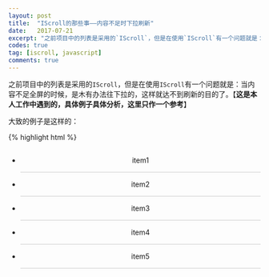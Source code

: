 ```yaml
---
layout: post
title:  "IScroll的那些事——内容不足时下拉刷新"
date:   2017-07-21
excerpt: "之前项目中的列表是采用的`IScroll`，但是在使用`IScroll`有一个问题就是：当内容不足全屏的时候，是木有办法往下拉的，这样就达不到刷新的目的了。【**这是本人工作中遇到的，具体例子具体分析，这里只作一个参考**】,大致的例子是这样的...."
codes: true
tag: [iscroll, javascript]
comments: true
---
```


之前项目中的列表是采用的`IScroll`，但是在使用`IScroll`有一个问题就是：当内容不足全屏的时候，是木有办法往下拉的，这样就达不到刷新的目的了。【**这是本人工作中遇到的，具体例子具体分析，这里只作一个参考**】

大致的例子是这样的：

{% highlight html %}
<style>
    * {
        margin: 0;
        padding: 0;
    }
    html,body,.container {
        width: 100%;
        height: 100%;
    }
    .container>ul>li {
        padding: 15px 20px;
        text-align: center;
        border-bottom: 1px solid #ccc;
    }
</style>

<div id="container" class="container">
    <ul class="scroller">
        <li>item1</li>
        <li>item2</li>
        <li>item3</li>
        <li>item4</li>
        <li>item5</li>
    </ul>
</div>

<script src="https://cdn.bootcss.com/iScroll/5.2.0/iscroll.min.js"></script>
<script>
    var myScroll = null;
    function onLoad() {
        myScroll = new IScroll('container');
    }
    window.addEventListener('DOMContentLoaded', onLoad, false);
</script>
{% endhighlight %}



那么，既然超过一屏是可以刷新的，那我们就来逛逛代码吧。在github上搜索iscroll，打开第一个，找到`src`下面的`core.js`。

### 1. 思路

首先既然要下拉，肯定会触发`touchstart`、`touchmove`以及`touchend`事件。搜索`touchmove`，很好，在`_initEvents`中的注册了这个事件。

{% highlight javascript %}
_initEvents: function (remove) {
        // ...
        // 这里省略若干代码

        if ( utils.hasTouch && !this.options.disableTouch ) {
            eventType(this.wrapper, 'touchstart', this);
            eventType(target, 'touchmove', this);
            eventType(target, 'touchcancel', this);
            eventType(target, 'touchend', this);
        }

        // ...
},
{% endhighlight %}

好吧，看到这里的时候，我表示懵了一下逼，这不就是个绑定事件么？`this`又是一个什么鬼，然后我去查了一下文档，发现了这么一个东西。[文档地址](https://developer.mozilla.org/zh-CN/docs/Web/API/EventTarget/addEventListener)

{% highlight javascript %}
target.addEventListener(type, listener[, options]);
target.addEventListener(type, listener[, useCapture]);
target.addEventListener(type, listener[, useCapture, wantsUntrusted  ]); 
//  
// Gecko/Mozilla only

listener
    当所监听的事件类型触发时，会接收到一个事件通知（实现了 Event 接口的对象）对象。listener 必须是一个实现了 EventListener 接口的对象，或者是一个函数
{% endhighlight %}

木有看错，`listener`是一个对象或者是一个函数。前提是这个对象实现了`EventListener`接口。我们接着往下看，发现了这么一个例子。

{% highlight javascript %}
var Something = function(element) {
    // |this| is a newly created object
    this.name = 'Something Good';
    this.handleEvent = function(event) {
        console.log(this.name); 
        // 'Something Good', as this is bound to newly created object
        switch(event.type) {
            case 'click':
                // some code here...
                break;
            case 'dblclick':
                // some code here...
                break;
        }
    };

    // Note that the listeners in this case are |this|, not this.handleEvent
    element.addEventListener('click', this, false);
    element.addEventListener('dblclick', this, false);

    // You can properly remove the listeners
    element.removeEventListener('click', this, false);
    element.removeEventListener('dblclick', this, false);
}
var s = new Something(document.body);
{% endhighlight %}

然后在去`IScroll`的源码去找，发现了同样的实现方式。在`default`文件夹中有一个`handleEvent.js`。

好了，这个梗先告一段落。还是继续看源码。在`handleEvent.js`中，有这么一段东西。

{% highlight javascript %}
handleEvent: function (e) {
        switch ( e.type ) {
            case 'touchstart':
            case 'pointerdown':
            case 'MSPointerDown':
            case 'mousedown':
                this._start(e);
                break;
            case 'touchmove':
            case 'pointermove':
            case 'MSPointerMove':
            case 'mousemove':
                this._move(e);
                break;
            case 'touchend':
            case 'pointerup':
            case 'MSPointerUp':
            case 'mouseup':
            case 'touchcancel':
            case 'pointercancel':
            case 'MSPointerCancel':
            case 'mousecancel':
                this._end(e);
                break;
            // ...
        }
    }
};
{% endhighlight %}

发现在`start/move/end`分别调用了内部方法`_start/_move/_end`方法。去看看这三个方法，看其中可能会引起不会滑动的点。

在`_start`方法中，看到这样的几行代码，会不会是直接返回了呢？分析分析：

{% highlight javascript %}
if ( !this.enabled || (this.initiated && utils.eventType[e.type] !== this.initiated) {
    return;
}

// ...

var point = e.touches ? e.touches[0] : e,
    pos;

this.initiated  = utils.eventType[e.type];
this.moved      = false;
{% endhighlight %}

`initiated`属性在最开始肯定是没有的，而`enabled`默认是`true`，所以在最开始执行这个方法的时候是不会返回的，而是会给`initiated`这个属性设置当前的`eventType`值，这个值会在`_move`方法中用到。重点来看看`_move`方法。

{% highlight javascript %}
if ( !this.enabled || utils.eventType[e.type] !== this.initiated ) {
    return;
}
{% endhighlight %}

首先来进行类型判断，因为在`_start`方法中已经定义了这个值，所以这里也不会返回。接着往下看：

{% highlight javascript %}
if ( timestamp - this.endTime > 300 && (absDistX < 10 && absDistY < 10) ) {
    return;
}
{% endhighlight %}

【**实际上是两次click事件的模拟**】如果两次滑动的时间大于了300ms，并且只要一个方向上的位移少于10像素，那么也是会返回的。那么会不会呢，打个断点测试一下就知道了。这里就不贴图了，实际中的测试结果是，每一次移动肯定是在300ms以内的，这里之所以判断300ms,主要是`click`事件执行会有一个300ms的延迟。而每一次移动，由于手指的触点比较大，还是会大于10像素的，即使两次不大于10像素，也是不影响的。所以这点不会返回。那么继续接着看：

{% highlight javascript %}
// If you are scrolling in one direction lock the other
if ( !this.directionLocked && !this.options.freeScroll ) {
    if ( absDistX > absDistY + this.options.directionLockThreshold ) {
        this.directionLocked = 'h';     // lock horizontally
    } else if ( absDistY >= absDistX + this.options.directionLockThreshold ) {
        this.directionLocked = 'v';     // lock vertically
    } else {
        this.directionLocked = 'n';     // no lock
    }
}

if ( this.directionLocked == 'h' ) {
    if ( this.options.eventPassthrough == 'vertical' ) {
        e.preventDefault();
    } else if ( this.options.eventPassthrough == 'horizontal' ) {
        this.initiated = false;
        return;
    }

    deltaY = 0;
} else if ( this.directionLocked == 'v' ) {
    if ( this.options.eventPassthrough == 'horizontal' ) {
        e.preventDefault();
    } else if ( this.options.eventPassthrough == 'vertical' ) {
        this.initiated = false;
        return;
    }

    deltaX = 0;
}
{% endhighlight %}

第一个条件判断只要是定义了这次滑动的方向是什么。`h`表示水平方向，`v`表示竖直方向。我们是要向下滑动，所以我们关注的是竖直方向。看第二个条件判断，如果是竖直方向，那么将水平方向的`deltaX`值变为0。这样做的目的是保持绝对的竖直方向。因为移动实际还是根据元素的位移值来的。当`probe`的版本为2以下的时候，是根据css3的`transform`属性来移动位移的，为3版本的时候是根据决定对位来移动的。所以这里只要不把我们的`deltaY`置为0就说明木有什么问题。继续往下看代码：

{% highlight javascript %}
deltaX = this.hasHorizontalScroll ? deltaX : 0;
deltaY = this.hasVerticalScroll ? deltaY : 0;

newX = this.x + deltaX;
newY = this.y + deltaY;
// ...

// 这里是移动
this._translate(newX, newY);
{% endhighlight %}

测试中发现，这个`hasVerticalScroll`一直是`false`，那么`deltaY`一直就是0，也就是移动了也白移动。找到问题原因。那么，这个`hasVerticalScroll`是从哪里来的？全局找呀找，在`refresh`中找到这样几行代码：

{% highlight javascript %}
this.wrapperWidth   = this.wrapper.clientWidth;
this.wrapperHeight  = this.wrapper.clientHeight;

var rect = utils.getRect(this.scroller);
/* REPLACE START: refresh */

this.scrollerWidth  = rect.width;
this.scrollerHeight = rect.height;

this.maxScrollX     = this.wrapperWidth - this.scrollerWidth;
this.maxScrollY     = this.wrapperHeight - this.scrollerHeight;

/* REPLACE END: refresh */

this.hasHorizontalScroll    = this.options.scrollX && this.maxScrollX < 0;
this.hasVerticalScroll      = this.options.scrollY && this.maxScrollY < 0;
{% endhighlight %}

`refresh`方法会在`IScroll`实例化的时候调用一次。粗略一看，`scrollY`内置为`true`，所以只有`maxScrollY`会大于0。往上看。`this.wrapperHeight - this.scrollerHeight`肯定是大于0的呀，这就是问题所在。

那么看看我们最开始代码，这里的`wrapperHeight`为文档高度，`scrollerHeight`为内容高度，所以`wrapperHeight`高度始终大于`scrollHeight`。但是，手机端页面夹杂的列表，一般都有头部、底部，而中间部分一般都会采用`padding`的形式来使得列表在全局滚动，这样就不需要每次都要特定地计算列表的高度。

### 2. 解决方案

针对以上问题，只要我们能够使内部的滚动部分高度大于容器高度，那么就能触发滚动。

#### 2.1 粗略做法

可以设置一个`min-height`属性为`900px`(900只是一个示例，只要够大就可以)，这样就可以保证可以滑动。

#### 2.2 精准做法

计算当前的容器高度，然后比容器高度多一个像素即可。

